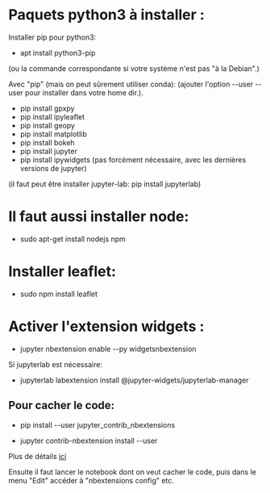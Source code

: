 # Paquets python3 à installer :

Installer pip pour python3:

- apt install python3-pip

(ou la commande correspondante si votre système n'est pas "à la Debian".)

Avec "pip" (mais on peut sûrement utiliser conda):
(ajouter l'option --user --user pour installer dans votre home dir.).

- pip install gpxpy
- pip install ipyleaflet
- pip install geopy
- pip install matplotlib
- pip install bokeh
- pip install jupyter
- pip install ipywidgets (pas forcément nécessaire, avec les dernières
                        versions de jupyter)

(il faut peut être installer jupyter-lab: pip install jupyterlab)

# Il faut aussi installer node:

- sudo apt-get install nodejs npm

# Installer leaflet:

- sudo npm install leaflet

# Activer l'extension widgets :

- jupyter nbextension enable --py widgetsnbextension

Si jupyterlab est nécessaire:
- jupyterlab labextension install @jupyter-widgets/jupyterlab-manager

 ## Pour cacher le code:

- pip install --user jupyter_contrib_nbextensions

- jupyter contrib-nbextension install --user

Plus de détails [ici](https://jupyter-contrib-nbextensions.readthedocs.io/en/latest/)

 Ensuite il faut lancer le notebook dont on veut cacher le code, puis dans le menu "Edit" accéder à "nbextensions config" etc.